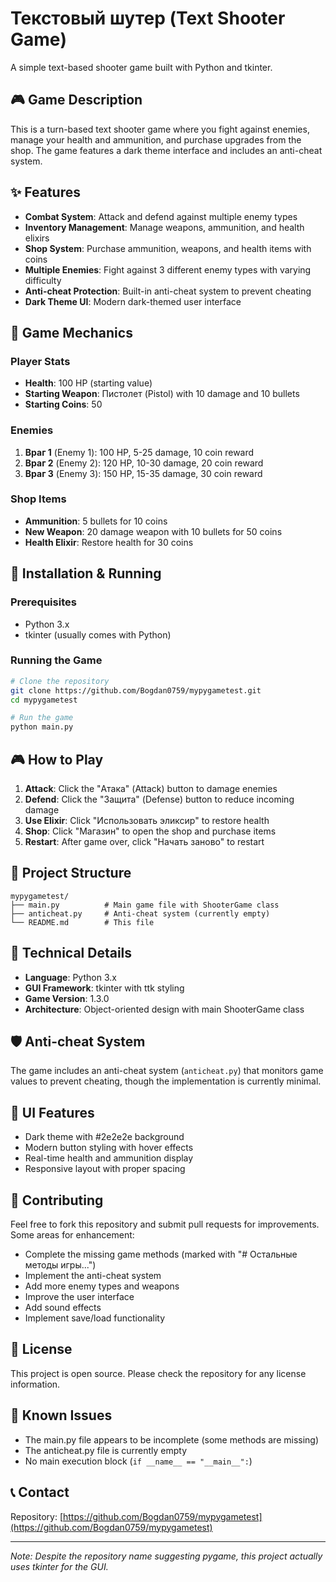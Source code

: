 # Текстовый шутер (Text Shooter Game)

A simple text-based shooter game built with Python and tkinter.

## 🎮 Game Description

This is a turn-based text shooter game where you fight against enemies, manage your health and ammunition, and purchase upgrades from the shop. The game features a dark theme interface and includes an anti-cheat system.

## ✨ Features

- **Combat System**: Attack and defend against multiple enemy types
- **Inventory Management**: Manage weapons, ammunition, and health elixirs
- **Shop System**: Purchase ammunition, weapons, and health items with coins
- **Multiple Enemies**: Fight against 3 different enemy types with varying difficulty
- **Anti-cheat Protection**: Built-in anti-cheat system to prevent cheating
- **Dark Theme UI**: Modern dark-themed user interface

## 🎯 Game Mechanics

### Player Stats
- **Health**: 100 HP (starting value)
- **Starting Weapon**: Пистолет (Pistol) with 10 damage and 10 bullets
- **Starting Coins**: 50

### Enemies
1. **Враг 1** (Enemy 1): 100 HP, 5-25 damage, 10 coin reward
2. **Враг 2** (Enemy 2): 120 HP, 10-30 damage, 20 coin reward  
3. **Враг 3** (Enemy 3): 150 HP, 15-35 damage, 30 coin reward

### Shop Items
- **Ammunition**: 5 bullets for 10 coins
- **New Weapon**: 20 damage weapon with 10 bullets for 50 coins
- **Health Elixir**: Restore health for 30 coins

## 🚀 Installation & Running

### Prerequisites
- Python 3.x
- tkinter (usually comes with Python)

### Running the Game
```bash
# Clone the repository
git clone https://github.com/Bogdan0759/mypygametest.git
cd mypygametest

# Run the game
python main.py
```

## 🎮 How to Play

1. **Attack**: Click the "Атака" (Attack) button to damage enemies
2. **Defend**: Click the "Защита" (Defense) button to reduce incoming damage
3. **Use Elixir**: Click "Использовать эликсир" to restore health
4. **Shop**: Click "Магазин" to open the shop and purchase items
5. **Restart**: After game over, click "Начать заново" to restart

## 📁 Project Structure

```
mypygametest/
├── main.py          # Main game file with ShooterGame class
├── anticheat.py     # Anti-cheat system (currently empty)
└── README.md        # This file
```

## 🔧 Technical Details

- **Language**: Python 3.x
- **GUI Framework**: tkinter with ttk styling
- **Game Version**: 1.3.0
- **Architecture**: Object-oriented design with main ShooterGame class

## 🛡️ Anti-cheat System

The game includes an anti-cheat system (`anticheat.py`) that monitors game values to prevent cheating, though the implementation is currently minimal.

## 🎨 UI Features

- Dark theme with #2e2e2e background
- Modern button styling with hover effects
- Real-time health and ammunition display
- Responsive layout with proper spacing

## 🤝 Contributing

Feel free to fork this repository and submit pull requests for improvements. Some areas for enhancement:

- Complete the missing game methods (marked with "# Остальные методы игры...")
- Implement the anti-cheat system
- Add more enemy types and weapons
- Improve the user interface
- Add sound effects
- Implement save/load functionality

## 📝 License

This project is open source. Please check the repository for any license information.

## 🐛 Known Issues

- The main.py file appears to be incomplete (some methods are missing)
- The anticheat.py file is currently empty
- No main execution block (`if __name__ == "__main__":`)

## 📞 Contact

Repository: [https://github.com/Bogdan0759/mypygametest](https://github.com/Bogdan0759/mypygametest)

---

*Note: Despite the repository name suggesting pygame, this project actually uses tkinter for the GUI.*